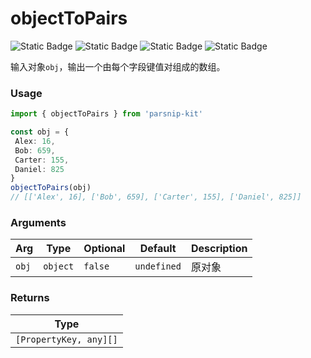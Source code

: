 # objectToPairs
![Static Badge](https://img.shields.io/badge/Statement%20Coverage-100.00%-brightgreen) ![Static Badge](https://img.shields.io/badge/Branch%20Coverage-100.00%-brightgreen) ![Static Badge](https://img.shields.io/badge/Function%20Coverage-100.00%-brightgreen) ![Static Badge](https://img.shields.io/badge/Line%20Coverage-100.00%-brightgreen)
      
输入对象`obj`，输出一个由每个字段键值对组成的数组。

### Usage

```ts
import { objectToPairs } from 'parsnip-kit'

const obj = {
 Alex: 16,
 Bob: 659,
 Carter: 155,
 Daniel: 825
}
objectToPairs(obj)
// [['Alex', 16], ['Bob', 659], ['Carter', 155], ['Daniel', 825]]
```

      
### Arguments
      
| Arg | Type | Optional | Default | Description |
| --- | --- | --- | --- | --- |
| `obj` | `object` | `false` | `undefined` | 原对象  |
      
### Returns

| Type |
| ---  |
| `[PropertyKey, any][]`  |